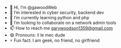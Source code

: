 - 👋 Hi, I’m @gawoodWeb
- 👀 I’m interested in cyber security, backend dev
- 🌱 I’m currently learning python and php
- 💞️ I’m looking to collaborate on a network admin tools
- 📫 How to reach me garywoodson1359@gmail.com
- 😄 Pronouns: il le mec dude
- ⚡ Fun fact: I am geek, no friend, no girlfriend 

<!---
gawoodWeb/gawoodWeb is a ✨ special ✨ repository because its `README.md` (this file) appears on your GitHub profile.
You can click the Preview link to take a look at your changes.
--->
